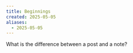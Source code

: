 ```yaml
---
title: Beginnings
created: 2025-05-05
aliases:
  - 2025-05-05
---
```


What is the difference between a post and a note?